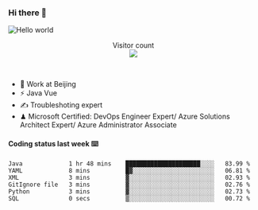 ### Hi there 👋

<img src="https://raw.githubusercontent.com/sagar-viradiya/sagar-viradiya/master/resources/banner.png" alt="Hello world">
<p align="center"> 
  Visitor count<br/>
  <img src="https://profile-counter.glitch.me/youszoe/count.svg" />
</p>
<br/>

- 🍻 Work at Beijing 
- ⚡ Java Vue
- ✍️ Troubleshoting expert
- ♟  Microsoft Certified: DevOps Engineer Expert/ Azure Solutions Architect Expert/ Azure Administrator Associate

#### Coding status last week ⌨️

<!--START_SECTION:waka-->

```text
Java             1 hr 48 mins    █████████████████████░░░░   83.99 %
YAML             8 mins          █▓░░░░░░░░░░░░░░░░░░░░░░░   06.81 %
XML              3 mins          ▓░░░░░░░░░░░░░░░░░░░░░░░░   02.93 %
GitIgnore file   3 mins          ▓░░░░░░░░░░░░░░░░░░░░░░░░   02.76 %
Python           3 mins          ▓░░░░░░░░░░░░░░░░░░░░░░░░   02.73 %
SQL              0 secs          ▒░░░░░░░░░░░░░░░░░░░░░░░░   00.72 %
```

<!--END_SECTION:waka-->

<br/>
<center><img src="http://ghchart.rshah.org/409ba5/yousazoe" alt="" /></center>


